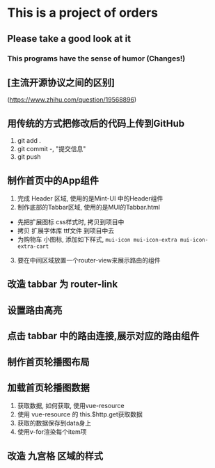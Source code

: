 # This is a project of orders 

## Please take a good look at it

### This programs have the sense of humor (Changes!)

## [主流开源协议之间的区别]
(https://www.zhihu.com/question/19568896)

## 用传统的方式把修改后的代码上传到GitHub

1. git add . 
2. git commit -, "提交信息"
3. git push

## 制作首页中的App组件
1. 完成 Header 区域, 使用的是Mint-UI 中的Header组件
2. 制作底部的Tabbar区域, 使用的是MUI的Tabbar.html
 + 先把扩展图标 css样式时, 拷贝到项目中
 + 拷贝 扩展字体库 ttf文件 到项目中去
 + 为购物车 小图标, 添加如下样式, `mui-icon mui-icon-extra mui-icon-extra-cart`
3. 要在中间区域放置一个router-view来展示路由的组件

## 改造 tabbar 为 router-link

## 设置路由高亮

## 点击 tabbar 中的路由连接,展示对应的路由组件

## 制作首页轮播图布局

## 加载首页轮播图数据
1. 获取数据, 如何获取, 使用vue-resource
2. 使用 vue-resource 的 this.$http.get获取数据
3. 获取的数据保存到data身上
4. 使用v-for渲染每个item项

## 改造 九宫格 区域的样式
